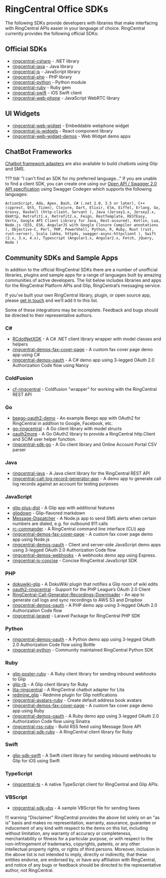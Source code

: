 # RingCentral Office SDKs

The following SDKs provide developers with libraries that make interfacing with RingCentral APIs easier in your language of choice. RingCentral currently provides the following official SDKs:

## Official SDKs

* [ringcentral-csharp](https://github.com/ringcentral/ringcentral.net) - .NET library
* [ringcentral-java](https://github.com/ringcentral/ringcentral-java) - Java library
* [ringcentral-js](https://github.com/ringcentral/ringcentral-js) - JavaScript library
* [ringcentral-php](https://github.com/ringcentral/ringcentral-php) - PHP library
* [ringcentral-python](https://github.com/ringcentral/ringcentral-python) - Python module
* [ringcentral-ruby](https://github.com/ringcentral/ringcentral-ruby) - Ruby gem
* [ringcentral-swift](https://github.com/ringcentral/ringcentral-swift) - iOS Swift client
* [ringcentral-web-phone](https://github.com/ringcentral/ringcentral-web-phone) - JavaScript WebRTC library

## UI Widgets

* [ringcentral-web-widget](https://github.com/ringcentral/ringcentral-web-widget) - Embeddable webphone widget
* [ringcentral-js-widgets](https://github.com/ringcentral/ringcentral-js-widgets) - React component library
* [ringcentral-web-widget-demos](https://github.com/ringcentral-tutorials/ringcentral-web-widget-demos) - Web Widget demo apps

## ChatBot Frameworks

[Chatbot framework adapters](../team-messaging/manual/frameworks) are also available to build chatbots using Glip and SMS.

??? tldr "I can't find an SDK for my preferred language..."
    If you are unable to find a client SDK, you can create one using our [Open API / Swagger 2.0 API specification](https://netstorage.ringcentral.com/dpw/api-reference/specs/rc-platform.yml?v=2019110620191017-1140) using Swagger Codegen which supports the following languages:
    
    ActionScript, Ada, Apex, Bash, C# (.net 2.0, 3.5 or later), C++ (cpprest, Qt5, Tizen), Clojure, Dart, Elixir, Elm, Eiffel, Erlang, Go, Groovy, Haskell (http-client, Servant ), Java (Jersey1.x, Jersey2.x, OkHttp, Retrofit1.x, Retrofit2.x, Feign, RestTemplate, RESTEasy, Vertx, Google API Client Library for Java, Rest-assured), Kotlin, Lua, Node.js (ES5, ES6, AngularJS with Google Closure Compiler annotations ), Objective-C, Perl, PHP, PowerShell, Python, R, Ruby, Rust (rust, rust-server), Scala (akka, http4s, swagger-async-httpclient ), Swift (2.x, 3.x, 4.x), Typescript (Angular1.x, Angular2.x, Fetch, jQuery, Node )

## Community SDKs and Sample Apps

In addition to the official RingCentral SDKs there are a number of unofficial libraries, plugins and sample apps for a range of languages built by amazing communities of active developers. The list below includes libraries and apps for the RingCentral Platform APIs and Glip, RingCentral’s messaging service.

If you’ve built your own RingCentral library, plugin, or open source app, please [get in touch](mailto:devsupport@ringcentral.com) and we’ll add it to this list.

Some of these integrations may be incomplete. Feedback and bugs should be directed to their representative authors.

### C&#35;

* [RCdotNetXDK](https://github.com/vshisterov/RCdotNetXDK) - A C# .NET client library wrapper with model classes and helpers
* [ringcentral-demos-fax-cover-page](https://github.com/grokify/ringcentral-demos-fax-cover-page/tree/master/csharp) - A custom fax cover page demo app using C#
* [ringcentral-demos-oauth](https://github.com/grokify/ringcentral-demos-oauth/tree/master/csharp-nancy) - A C# demo app using 3-legged OAuth 2.0 Authorization Code flow using Nancy

### ColdFusion

* [cf-ringcentral](https://github.com/dheighton/cf-ringcentral) - Coldfusion "wrapper" for working with the RingCentral REST API

### Go

* [beego-oauth2-demo](https://github.com/grokify/beego-oauth2-demo) - An example Beego app with OAuth2 for RingCentral in addition to Google, Facebook, etc.
* [go-ringcentral](https://github.com/grokify/go-ringcentral) - A Go client library with model structs
* [oauth2more](https://github.com/grokify/oauth2more) - A Go OAuth2 library to provide a RingCentral http.Client and SCIM user helper function.
* [ringcentral-sdk-go](https://github.com/grokify/ringcentral-sdk-go) - A Go client library and Online Account Portal CSV parser

### Java

* [ringcentral-java](https://github.com/vyshakhbabji/ringcentral-java) - A Java client library for the RingCentral REST API
* [ringcentral-call-log-record-generator-app](https://github.com/vyshakhbabji/ringcentral-call-log-record-generator-app) - A demo app to generate call log records against an account for testing purposes

### JavaScript

* [glip-plus-dist](https://github.com/tylerlong/glip-plus-dist) - A Glip app with additional features
* [glipdown](https://github.com/jstrinko/glipdown) - Glip-flavored markdown
* [Message-Dispatcher](https://github.com/anilkumarbp/Message-Dispatcher) - A Node.js app to send SMS alerts when certain numbers are dialed, e.g. for outbound 911 calls
* [rc-commander](https://github.com/tylerlong/rc-commander) - A RingCentral command line interface (CLI) app
* [ringcentral-demos-fax-cover-page](https://github.com/grokify/ringcentral-demos-fax-cover-page/tree/master/nodejs) - A custom fax cover page demo app using Node.js
* [ringcentral-demos-oauth](https://github.com/grokify/ringcentral-demos-oauth/tree/master/javascript-express) - Client and server-side JavaScript demo apps using 3-legged OAuth 2.0 Authorization Code flow
* [ringcentral-demos-webhooks](https://github.com/grokify/ringcentral-demos-webhooks/tree/master/javascript-express) - A webhooks demo app using Express.
* [ringcentral-js-concise](https://github.com/tylerlong/ringcentral-js-concise) - Concise RingCentral JavaScript SDK

### PHP

* [dokuwiki-glip](https://github.com/twinklebob/dokuwiki-glip) - A DokuWiki plugin that notifies a Glip room of wiki edits
* [oauth2-ringcentral](https://github.com/tmannherz/oauth2-ringcentral) - Support for the PHP League’s OAuth 2.0 Client
* [RingCentral-Call-Generator-Recordings-Downloader](https://github.com/anilkumarbp/RingCentral-Call-Generator-Recordings-Downloader) - An app to generate call logs and sync recordings to AWS S3 and Dropbox
* [ringcentral-demos-oauth](https://github.com/grokify/ringcentral-demos-oauth/tree/master/php) - A PHP demo app using 3-legged OAuth 2.0 Authorization Code flow
* [ringcentral-laravel](https://github.com/coxy121/ringcentral-laravel) - Laravel Package for RingCentral PHP SDK

### Python

* [ringcentral-demos-oauth](https://github.com/grokify/ringcentral-demos-oauth/tree/master/python-bottle) - A Python demo app using 3-legged OAuth 2.0 Authorization Code flow using Bottle
* [ringcentral-python](https://github.com/tylerlong/ringcentral-python) - Community maintained RingCentral Python SDK

### Ruby

* [glip-poster-ruby](https://github.com/grokify/glip-poster-ruby) - A Ruby client library for sending inbound webhooks to Glip
* [glip-rb](https://github.com/twinklebob/glip-rb) - A Glip client library for Ruby
* [lita-ringcentral](https://github.com/grokify/lita-ringcentral) - A RingCentral chatbot adapter for Lita
* [redmine_glip](https://github.com/twinklebob/redmine_glip) - Redmine plugin for Glip notifications
* [ringcentral-avatars-ruby](https://github.com/ringcentral-ruby/ringcentral-avatars-ruby) - Create default address book avatars
* [ringcentral-demos-fax-cover-page](https://github.com/grokify/ringcentral-demos-fax-cover-page/tree/master/ruby) - A custom fax cover page demo app using Ruby
* [ringcentral-demos-oauth](https://github.com/grokify/ringcentral-demos-oauth/tree/master/ruby-sinatra) - A Ruby demo app using 3-legged OAuth 2.0 Authorization Code flow using Sinatra
* [ringcentral-rss-ruby](https://github.com/ringcentral-ruby/ringcentral-rss-ruby) - Build RSS feed using Message Store API
* [ringcentral-sdk-ruby](https://github.com/grokify/ringcentral-sdk-ruby) - A RingCentral client library for Ruby

### Swift

* [glip-sdk-swift](https://github.com/grokify/glip-sdk-swift) - A Swift client library for sending inbound webhooks to Glip for iOS using Swift

### TypeScript

* [ringcentral-ts](https://github.com/zengfenfei/ringcentral-ts) - A native TypeScript client for RingCentral and Glip APIs.

### VBScript

* [ringcentral-sdk-vbs](https://github.com/grokify/ringcentral-sdk-vbs) - A sample VBScript file for sending faxes

!!! warning "Disclaimer"
    RingCentral provides the above list solely on an "as is" basis and makes no representation, warranty, assurance, guarantee or inducement of any kind with respect to the items on this list, including without limitation, any warranty of accuracy or completeness, merchantability or fitness for a particular purpose, or with respect to the non-infringement of trademarks, copyrights, patents, or any other intellectual property rights, or rights of third persons. Moreover, inclusion in the above list is not intended to imply, directly or indirectly, that these entities endorse, are endorsed by, or have any affiliation with RingCentral, and notice of any bugs or feedback should be directed to the representative author, not RingCentral.